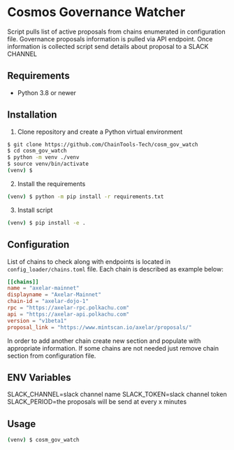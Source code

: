 # Cosmos Governance Watcher
Script pulls list of active proposals from chains enumerated in configuration file.
Governance proposals information is pulled via API endpoint.
Once information is collected script send details about proposal to a SLACK CHANNEL

## Requirements
 - Python 3.8 or newer

## Installation

1. Clone repository and create a Python virtual environment
```bash
$ git clone https://github.com/ChainTools-Tech/cosm_gov_watch
$ cd cosm_gov_watch
$ python -m venv ./venv
$ source venv/bin/activate
(venv) $
```

2. Install the requirements
```bash
(venv) $ python -m pip install -r requirements.txt
```

3. Install script
```bash
(venv) $ pip install -e .
```

## Configuration
List of chains to check along with endpoints is located in ```config_loader/chains.toml``` file. 
Each chain is described as example below:
```toml
[[chains]]
name = "axelar-mainnet"
displayname = "Axelar-Mainnet"
chain-id = "axelar-dojo-1"
rpc = "https://axelar-rpc.polkachu.com"
api = "https://axelar-api.polkachu.com"
version = "v1beta1"
proposal_link = "https://www.mintscan.io/axelar/proposals/"
```

In order to add another chain create new section and populate with appropriate information.
If some chains are not needed just remove chain section from configuration file.

## ENV Variables

SLACK_CHANNEL=slack channel name
SLACK_TOKEN=slack channel token
SLACK_PERIOD=the proposals will be send at every x minutes

## Usage
```bash
(venv) $ cosm_gov_watch              
